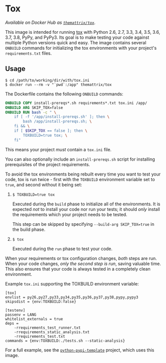 # Tox

*Available on Docker Hub as [`themattrix/tox`](https://registry.hub.docker.com/u/themattrix/tox/).*

This image is intended for running [tox](https://tox.readthedocs.org/en/latest/) with
Python 2.6, 2.7, 3.3, 3.4, 3.5, 3.6, 3.7, 3.8, PyPy, and PyPy3.
Its goal is to make testing your code against multiple Python versions quick and easy.
The image contains several `ONBUILD` commands for initializing the tox environments with
your project's `requirements.txt` files.


## Usage

```
$ cd /path/to/working/dir/with/tox.ini
$ docker run --rm -v "`pwd`:/app" themattrix/tox
```

The Dockerfile contains the following `ONBUILD` commands:

```dockerfile
ONBUILD COPY install-prereqs*.sh requirements*.txt tox.ini /app/
ONBUILD ARG SKIP_TOX=false
ONBUILD RUN bash -c " \
    if [ -f '/app/install-prereqs.sh' ]; then \
        bash /app/install-prereqs.sh; \
    fi && \
    if [ $SKIP_TOX == false ]; then \
        TOXBUILD=true tox; \
    fi"
```

This means your project *must* contain a `tox.ini` file.

You can also optionally include an `install-prereqs.sh` script for installing
prerequisites of the project requirements.

To avoid the tox environments being rebuilt every time you want to test your code,
tox is run twice - first with the `TOXBUILD` environment variable set to `true`,
and second without it being set:

1. `$ TOXBUILD=true tox`

    Executed during the `build` phase to initialize all of the environments. It is
    expected *not* to install your code nor run your tests; it should *only*
    install the requirements which your project needs to be tested.

    This step can be skipped by specifying `--build-arg SKIP_TOX=true` in the build phase.

2. `$ tox`

    Executed during the `run` phase to test your code.


When your requirements or tox configuration changes, *both* steps are run.
When your code changes, *only the second step is run*, saving valuable time.
This also ensures that your code is always tested in a completely clean
environment.

Example `tox.ini` supporting the TOXBUILD environment variable:

    [tox]
    envlist = py26,py27,py33,py34,py35,py36,py37,py38,pypy,pypy3
    skipsdist = {env:TOXBUILD:false}

    [testenv]
    passenv = LANG
    whitelist_externals = true
    deps =
        -rrequirements_test_runner.txt
        -rrequirements_static_analysis.txt
        -rrequirements_test.txt
    commands = {env:TOXBUILD:./tests.sh --static-analysis}


For a full example, see the [`python-pypi-template`](
https://github.com/themattrix/python-pypi-template) project, which uses this image.
